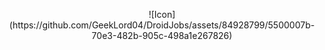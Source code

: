 <p align="center">
  ![Icon](https://github.com/GeekLord04/DroidJobs/assets/84928799/5500007b-70e3-482b-905c-498a1e267826)

</p>

